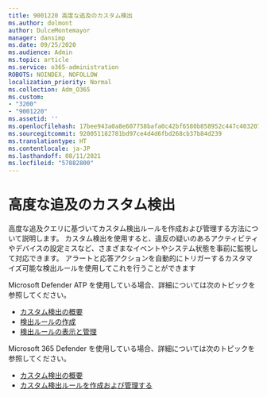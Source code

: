 ```yaml
---
title: 9001220 高度な追及のカスタム検出
ms.author: dolmont
author: DulceMontemayor
manager: dansimp
ms.date: 09/25/2020
ms.audience: Admin
ms.topic: article
ms.service: o365-administration
ROBOTS: NOINDEX, NOFOLLOW
localization_priority: Normal
ms.collection: Adm_O365
ms.custom:
- "3200"
- "9001220"
ms.assetid: ''
ms.openlocfilehash: 17bee943a0a8e607758bafa0c42bf6580b858952c447c403207bebfba9d8d243
ms.sourcegitcommit: 920051182781bd97ce4d4d6fbd268cb37b84d239
ms.translationtype: HT
ms.contentlocale: ja-JP
ms.lasthandoff: 08/11/2021
ms.locfileid: "57882800"
---
```

# <a name="advanced-hunting-custom-detections"></a>高度な追及のカスタム検出

高度な追及クエリに基づいてカスタム検出ルールを作成および管理する方法について説明します。 カスタム検出を使用すると、違反の疑いのあるアクティビティやデバイスの設定ミスなど、さまざまなイベントやシステム状態を事前に監視して対応できます。 アラートと応答アクションを自動的にトリガーするカスタマイズ可能な検出ルールを使用してこれを行うことができます
  
Microsoft Defender ATP を使用している場合、詳細については次のトピックを参照してください。 
- [カスタム検出の概要](https://docs.microsoft.com/windows/security/threat-protection/microsoft-defender-atp/overview-custom-detections)
- [検出ルールの作成](https://docs.microsoft.com/windows/security/threat-protection/microsoft-defender-atp/custom-detection-rules)
- [検出ルールの表示と管理](https://docs.microsoft.com/windows/security/threat-protection/microsoft-defender-atp/custom-detections-manage)

Microsoft 365 Defender を使用している場合、詳細については次のトピックを参照してください。 
- [カスタム検出の概要](https://docs.microsoft.com/microsoft-365/security/mtp/custom-detections-overview)
- [カスタム検出ルールを作成および管理する](https://docs.microsoft.com/microsoft-365/security/mtp/custom-detection-rules)
